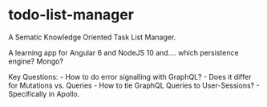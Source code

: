 # todo-list-manager
A Sematic Knowledge Oriented Task List Manager.

A learning app for Angular 6 and NodeJS 10 and.... 
    which persistence engine? Mongo? 


Key Questions: 
    - How to do error signalling with GraphQL? 
        - Does it differ for Mutations vs. Queries
    - How to tie GraphQL Queries to User-Sessions?
        - Specifically in Apollo.